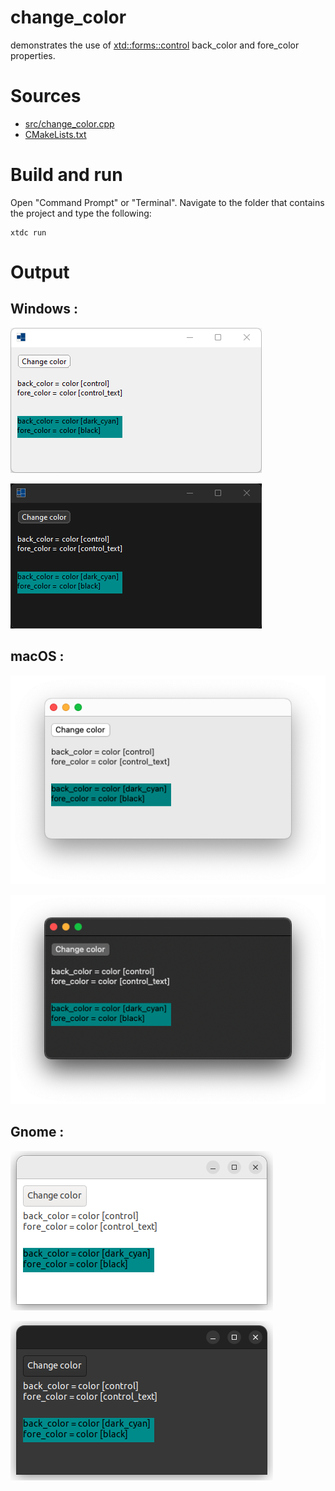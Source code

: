 # change_color

demonstrates the use of [xtd::forms::control](../../../../src/xtd.forms/include/xtd/forms/control.h) back_color and fore_color properties.

# Sources

* [src/change_color.cpp](src/change_color.cpp)
* [CMakeLists.txt](CMakeLists.txt)

# Build and run

Open "Command Prompt" or "Terminal". Navigate to the folder that contains the project and type the following:

```shell
xtdc run
```

# Output

## Windows :

![Screenshot](../../../../docs/pictures/examples/change_color_w.png)

![Screenshot](../../../../docs/pictures/examples/change_color_wd.png)

## macOS :

![Screenshot](../../../../docs/pictures/examples/change_color_m.png)

![Screenshot](../../../../docs/pictures/examples/change_color_md.png)

## Gnome :

![Screenshot](../../../../docs/pictures/examples/change_color_g.png)

![Screenshot](../../../../docs/pictures/examples/change_color_gd.png)
